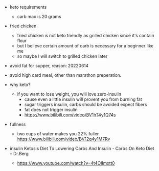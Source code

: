 - keto requirements
  -  carb max is 20 grams
- fried chicken
  - fried chicken is not keto friendly as grilled chicken since it's contain flour
  - but I believe certain amount of carb is necessary for a beginner like me
  - so maybe I will switch to grilled chicken later
- avoid fat for supper, reason: 20220614
- avoid high card meal, other than marathon preperation.
- why keto?
  - if you want to lose weight, you will love zero-insulin
    - cause even a little insulin will provent you from burning fat
    - sugar triggers insulin, carbs should be avoided expect fibers
    - fat does not trigger insulin
    - https://www.bilibili.com/video/BV1hT4y1Q74s
- fullness
  - two cups of water makes you 22% fuller https://www.bilibili.com/video/BV12q4y1M7Rv
- insulin Ketosis Diet To Lowering Carbs And Insulin - Carbs On Keto Diet – Dr.Berg

  - https://www.youtube.com/watch?v=4t4OlImxtt0